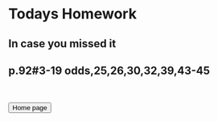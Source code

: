 <html>
<h1> Todays Homework</h1>
<h2> In case you missed it</h2>
<h2> p.92#3-19 odds,25,26,30,32,39,43-45</h2>
<br>
<br>
<button onclick="window.location.href = 'index';">Home page</button>




</html>
